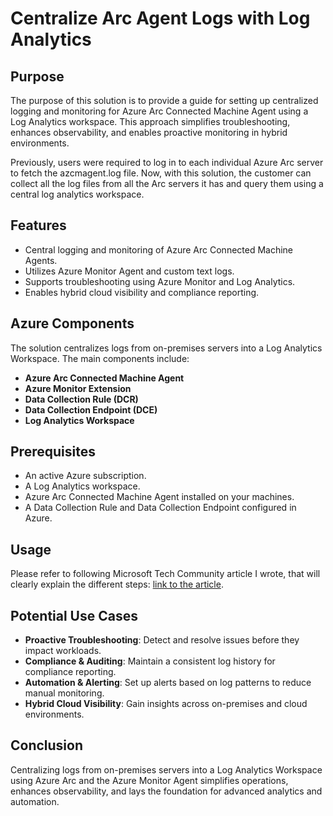 # Centralize Arc Agent Logs with Log Analytics

## Purpose
The purpose of this solution is to provide a guide for setting up centralized logging and monitoring for Azure Arc Connected Machine Agent using a Log Analytics workspace. This approach simplifies troubleshooting, enhances observability, and enables proactive monitoring in hybrid environments.

Previously, users were required to log in to each individual Azure Arc server to fetch the azcmagent.log file. Now, with this solution, the customer can collect all the log files from all the Arc servers it has and query them using a central log analytics workspace.

## Features
- Central logging and monitoring of Azure Arc Connected Machine Agents.
- Utilizes Azure Monitor Agent and custom text logs.
- Supports troubleshooting using Azure Monitor and Log Analytics.
- Enables hybrid cloud visibility and compliance reporting.

## Azure Components
The solution centralizes logs from on-premises servers into a Log Analytics Workspace. The main components include:
- **Azure Arc Connected Machine Agent**
- **Azure Monitor Extension**
- **Data Collection Rule (DCR)**
- **Data Collection Endpoint (DCE)**
- **Log Analytics Workspace**

## Prerequisites
- An active Azure subscription.
- A Log Analytics workspace.
- Azure Arc Connected Machine Agent installed on your machines.
- A Data Collection Rule and Data Collection Endpoint configured in Azure.

## Usage 

Please refer to following Microsoft Tech Community article I wrote, that will clearly explain the different steps: [link to the article](https://techcommunity.microsoft.com/blog/azurearcblog/troubleshoot-the-azure-arc-agent-in-azure-using-azure-monitor--log-analytics-wor/4411895).

## Potential Use Cases
- **Proactive Troubleshooting**: Detect and resolve issues before they impact workloads.
- **Compliance & Auditing**: Maintain a consistent log history for compliance reporting.
- **Automation & Alerting**: Set up alerts based on log patterns to reduce manual monitoring.
- **Hybrid Cloud Visibility**: Gain insights across on-premises and cloud environments.

## Conclusion
Centralizing logs from on-premises servers into a Log Analytics Workspace using Azure Arc and the Azure Monitor Agent simplifies operations, enhances observability, and lays the foundation for advanced analytics and automation.
